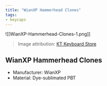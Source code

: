 ```yaml
---
title: "WianXP Hammerhead Clones"
tags:
- keycaps 
---
```


![[WianXP-Hammerhead-Clones-1.png]]

> Image attribution: [KT Keyboard Store](https://www.aliexpress.us/item/3256802855831961.html?gatewayAdapt=glo2usa4itemAdapt)

## WianXP Hammerhead Clones
- Manufacturer: WianXP
- Material: Dye-sublimated PBT